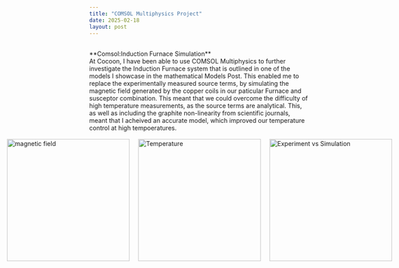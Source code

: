 ```yaml
---
title: "COMSOL Multiphysics Project"
date: 2025-02-18
layout: post
---
```

<br>
**Comsol:Induction Furnace Simulation**
<br>
At Cocoon, I have been able to use COMSOL Multiphysics to further investigate the Induction Furnace system that is outlined in one of the models I showcase in the mathematical Models Post.
This enabled me to replace the experimentally measured source terms, by simulating the magnetic field generated by the copper coils in our paticular Furnace and susceptor combination.
This meant that we could overcome the difficulty of high temperature measurements, as the source terms are analytical. 
This, as well as including the graphite non-linearity from scientific journals, meant that I acheived an accurate model, which improved our temperature control at high tempoeratures.
<br><br>
<div style="display: flex; gap: 20px; align-items: center; justify-content: center;">
  <img src="https://alexdawes-01.github.io/AlexDawes-Engineering_Portfolio/assets/images/COMSOL-magnetic-field.png" alt="magnetic field" width="280" height="280"/>
  <img src="https://alexdawes-01.github.io/AlexDawes-Engineering_Portfolio/assets/images/COMSOL-temperature.png" alt="Temperature" width="280" height="280"/>
  <img src="https://alexdawes-01.github.io/AlexDawes-Engineering_Portfolio/assets/images/Comsol-Model-Vs-Experiment.png" alt="Experiment vs Simulation" width="280" height="280"/>
</div>


